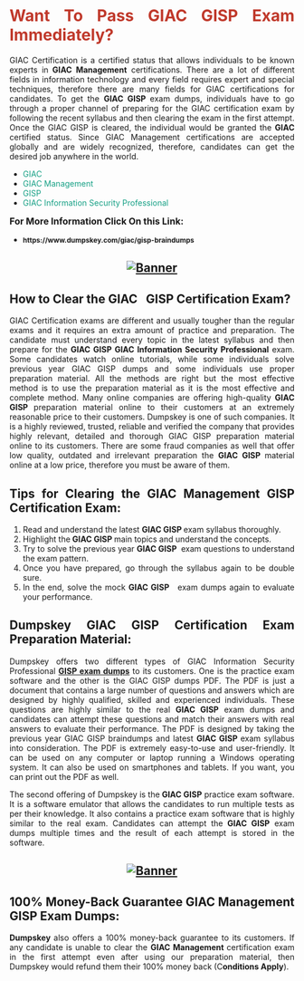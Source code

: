 <h1 style="text-align: justify;"><span style="color:#c0392b;"><strong>Want To Pass GIAC GISP Exam Immediately?</strong></span></h1>

<p style="text-align: justify;">GIAC Certification is a certified status that allows individuals to be known experts in<strong> GIAC Management</strong> certifications. There are a lot of different fields in information technology and every field requires expert and special techniques, therefore there are many fields for GIAC certifications for candidates. To get the <strong>GIAC GISP </strong>exam dumps, individuals have to go through a proper channel of preparing for the GIAC certification exam by following the recent syllabus and then clearing the exam in the first attempt. Once the GIAC GISP is cleared, the individual would be granted the <strong>GIAC</strong> certified status. Since GIAC Management certifications are accepted globally and are widely recognized, therefore, candidates can get the desired job anywhere in the world.</p>

<ul>
	<li style="text-align: justify;"><span style="color:#16a085;">GIAC</span></li>
	<li style="text-align: justify;"><span style="color:#16a085;">GIAC Management  </span></li>
	<li style="text-align: justify;"><span style="color:#16a085;">GISP</span></li>
	<li style="text-align: justify;"><span style="color:#16a085;">GIAC Information Security Professional</span></li>
</ul>

<p style="text-align: justify;"><span style="font-size:16px;"><strong>For More Information Click On this Link:</strong></span></p>

<ul>
	<li style="text-align: justify;"><span style="font-size:12px;"><strong>https://www.dumpskey.com/giac/gisp-braindumps</strong></span></li>
</ul>

<h2 style="text-align: center;"><a href="https://www.dumpskey.com/giac/gisp-braindumps"><img src="http://soperdoper.com/search_portal/uploads/general_banners/1562740316_Untitled_Linked_Comp_01.gif" alt="Banner"/></a></h2>

<h2 style="text-align: justify;"><strong>How to Clear the GIAC   GISP Certification Exam?</strong></h2>

<p style="text-align: justify;">GIAC Certification exams are different and usually tougher than the regular exams and it requires an extra amount of practice and preparation. The candidate must understand every topic in the latest syllabus and then prepare for the <strong>GIAC GISP GIAC Information Security Professional</strong> exam. Some candidates watch online tutorials, while some individuals solve previous year GIAC GISP dumps and some individuals use proper preparation material. All the methods are right but the most effective method is to use the preparation material as it is the most effective and complete method. Many online companies are offering high-quality <strong>GIAC GISP </strong>preparation material online to their customers at an extremely reasonable price to their customers. Dumpskey is one of such companies. It is a highly reviewed, trusted, reliable and verified the company that provides highly relevant, detailed and thorough GIAC GISP preparation material online to its customers. There are some fraud companies as well that offer low quality, outdated and irrelevant preparation the <strong>GIAC GISP </strong>material online at a low price, therefore you must be aware of them.</p>

<h2 style="text-align: justify;"><strong>Tips for Clearing the GIAC Management GISP Certification Exam:</strong></h2>

<ol>
	<li style="text-align: justify;">Read and understand the latest <strong>GIAC GISP </strong>exam syllabus thoroughly.</li>
	<li style="text-align: justify;">Highlight the<strong> GIAC GISP </strong>main topics and understand the concepts.</li>
	<li style="text-align: justify;">Try to solve the previous year <strong>GIAC GISP </strong> exam questions to understand the exam pattern.</li>
	<li style="text-align: justify;">Once you have prepared, go through the syllabus again to be double sure.</li>
	<li style="text-align: justify;">In the end, solve the mock <strong>GIAC GISP  </strong> exam dumps again to evaluate your performance.</li>
</ol>

<h2 style="text-align: justify;"><strong>Dumpskey GIAC GISP Certification Exam Preparation Material:</strong></h2>

<p style="text-align: justify;">Dumpskey offers two different types of GIAC Information Security Professional <strong><a href="https://www.dumpskey.com/giac/gisp-braindumps">GISP exam dumps</a></strong> to its customers. One is the practice exam software and the other is the GIAC GISP dumps PDF. The PDF is just a document that contains a large number of questions and answers which are designed by highly qualified, skilled and experienced individuals. These questions are highly similar to the real <strong>GIAC GISP</strong> exam dumps and candidates can attempt these questions and match their answers with real answers to evaluate their performance. The PDF is designed by taking the previous year GIAC GISP braindumps and latest <strong>GIAC GISP </strong>exam syllabus into consideration. The PDF is extremely easy-to-use and user-friendly. It can be used on any computer or laptop running a Windows operating system. It can also be used on smartphones and tablets. If you want, you can print out the PDF as well.</p>

<p style="text-align: justify;">The second offering of Dumpskey is the<strong> GIAC GISP</strong> practice exam software. It is a software emulator that allows the candidates to run multiple tests as per their knowledge. It also contains a practice exam software that is highly similar to the real exam. Candidates can attempt the<strong> GIAC GISP</strong> exam dumps multiple times and the result of each attempt is stored in the software.</p>

<h2 style="text-align: center;"><a href="https://www.dumpskey.com/giac/gisp-braindumps"><img src="http://soperdoper.com/search_portal/uploads/general_banners/1562743625_8ppZk49y_HM0oke96j0cic4OdOo.jpg" alt="Banner"/></a></h2>

<h2 style="text-align: justify;"><strong>100% Money-Back Guarantee GIAC Management GISP Exam Dumps:</strong></h2>

<p style="text-align: justify;"><strong>Dumpskey </strong>also offers a 100% money-back guarantee to its customers. If any candidate is unable to clear the <strong>GIAC Management </strong>certification exam in the first attempt even after using our preparation material, then Dumpskey would refund them their 100% money back (C<strong>onditions Apply</strong>).</p>
